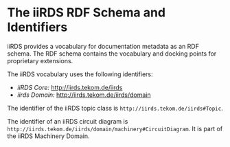 
# The iiRDS RDF Schema and Identifiers

iiRDS provides a vocabulary for documentation metadata as an RDF schema. The RDF schema contains the vocabulary and docking points for proprietary extensions. 

The iiRDS vocabulary uses the following identifiers:

* *iiRDS Core:* http://iirds.tekom.de/iirds  
* *iirds Domain:* http://iirds.tekom.de/iirds/domain
  
<aside class="example" title="Examples of iiRDS IRIs">

The identifier of the iiRDS topic class is `http://iirds.tekom.de/iirds#Topic`.
   
The identifier of an iiRDS circuit diagram is `http://iirds.tekom.de/iirds/domain/machinery#CircuitDiagram`. It is part of the iiRDS Machinery Domain.

</aside>
